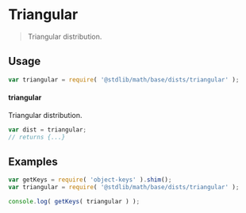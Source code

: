 # Triangular

> Triangular distribution.

<section class="usage">

## Usage

```javascript
var triangular = require( '@stdlib/math/base/dists/triangular' );
```

#### triangular

Triangular distribution.

```javascript
var dist = triangular;
// returns {...}
```

</section>

<!-- /.usage -->

<section class="examples">

## Examples

<!-- TODO: better examples -->

```javascript
var getKeys = require( 'object-keys' ).shim();
var triangular = require( '@stdlib/math/base/dists/triangular' );

console.log( getKeys( triangular ) );
```

</section>

<!-- /.examples -->

<section class="links">

</section>

<!-- /.links -->
